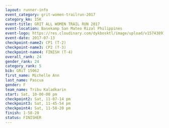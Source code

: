 ```yaml
---
layout: runner-info 
event_category: grit-women-trailrun-2017 
category_km: 15K 
event-title: GRIT ALL WOMEN TRAIL RUN 2017 
event-location: Basekamp San Mateo Rizal Philippines 
event-logo: https://res.cloudinary.com/dykbosktl/image/upload/v1574389137/Logo/a04c0-grit-logo_yxzsau.png 
event-date: 2017-07-13 
checkpoint-name2: CP1 (T-2) 
checkpoint-name3: CP2 (T-3) 
checkpoint-name4: FINISH (T-4) 
overall_rank: 24
gender_rank: 24
category_rank: 5
bib: GRiT 15062
first_name: Michelle Ann
last_name: Pascua
gender: F
team_name: Tribu Kaladkarin
start: Sat, 10-00-00 pm
checkpoint2: Sat, 11-07-14 pm
checkpoint3: Sat, 11-45-54 pm
checkpoint4: Sat, 11-58-20 pm
finish: 1-58-20
status: FINISHER
---
```

